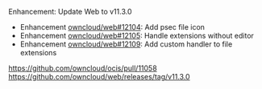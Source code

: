 Enhancement: Update Web to v11.3.0

- Enhancement [owncloud/web#12104](https://github.com/owncloud/web/pull/12104): Add psec file icon
- Enhancement [owncloud/web#12105](https://github.com/owncloud/web/pull/12105): Handle extensions without editor
- Enhancement [owncloud/web#12109](https://github.com/owncloud/web/pull/12109): Add custom handler to file extensions

https://github.com/owncloud/ocis/pull/11058
https://github.com/owncloud/web/releases/tag/v11.3.0
